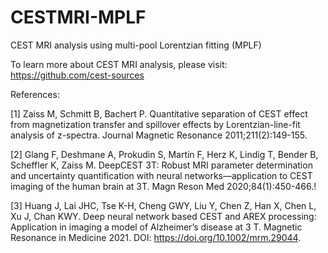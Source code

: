 # CESTMRI-MPLF

CEST MRI analysis using multi-pool Lorentzian fitting (MPLF)  

To learn more about CEST MRI analysis, please visit: https://github.com/cest-sources

References: 

[1] Zaiss M, Schmitt B, Bachert P. Quantitative separation of CEST effect from magnetization transfer and spillover effects by Lorentzian-line-fit analysis of z-spectra. Journal Magnetic Resonance 2011;211(2):149-155.

[2] Glang F, Deshmane A, Prokudin S, Martin F, Herz K, Lindig T, Bender B, Scheffler K, Zaiss M. DeepCEST 3T: Robust MRI parameter determination and uncertainty quantification with neural networks—application to CEST imaging of the human brain at 3T. Magn Reson Med 2020;84(1):450-466.!

[3] Huang J, Lai JHC, Tse K-H, Cheng GWY, Liu Y, Chen Z, Han X, Chen L, Xu J, Chan KWY. Deep neural network based CEST and AREX processing: Application in imaging a model of Alzheimer’s disease at 3 T. Magnetic Resonance in Medicine 2021. DOI: https://doi.org/10.1002/mrm.29044.

